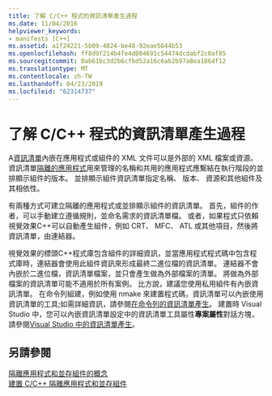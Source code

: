 ```yaml
---
title: 了解 C/C++ 程式的資訊清單產生過程
ms.date: 11/04/2016
helpviewer_keywords:
- manifests [C++]
ms.assetid: a1f24221-5b09-4824-be48-92eae5644b53
ms.openlocfilehash: ff8d9f214b4fe4d004691c54474dcdabf2c0af85
ms.sourcegitcommit: 0ab61bc3d2b6cfbd52a16c6ab2b97a8ea1864f12
ms.translationtype: MT
ms.contentlocale: zh-TW
ms.lasthandoff: 04/23/2019
ms.locfileid: "62314737"
---
```

# <a name="understanding-manifest-generation-for-cc-programs"></a>了解 C/C++ 程式的資訊清單產生過程

A[資訊清單](/windows/desktop/sbscs/manifests)內嵌在應用程式或組件的 XML 文件可以是外部的 XML 檔案或資源。 資訊清單[隔離的應用程式](/windows/desktop/SbsCs/isolated-applications)用來管理的名稱和共用的應用程式應繫結在執行階段的並排顯示組件的版本。 並排顯示組件資訊清單指定名稱、 版本、 資源和其他組件及其相依性。

有兩種方式可建立隔離的應用程式或並排顯示組件的資訊清單。 首先，組件的作者，可以手動建立遵循規則，並命名需求的資訊清單檔。 或者，如果程式只依賴視覺效果C++可以自動產生組件，例如 CRT、 MFC、 ATL 或其他項目，然後將資訊清單，由連結器。

視覺效果的標頭C++程式庫包含組件的詳細資訊，並當應用程式程式碼中包含程式庫時，連結器會使用此組件資訊來形成最終二進位檔的資訊清單。 連結器不會內嵌於二進位檔，資訊清單檔案，並只會產生做為外部檔案的清單。 將做為外部檔案的資訊清單可能不適用於所有案例。 比方說，建議您使用私用組件有內嵌資訊清單。 在命令列組建，例如使用 nmake 來建置程式碼，資訊清單可以內嵌使用資訊清單的工具;如需詳細資訊，請參閱[在命令列的資訊清單產生](manifest-generation-at-the-command-line.md)。 建置時 Visual Studio 中，您可以內嵌資訊清單設定中的資訊清單工具屬性**專案屬性**對話方塊，請參閱[Visual Studio 中的資訊清單產生](manifest-generation-in-visual-studio.md)。

## <a name="see-also"></a>另請參閱

[隔離應用程式和並存組件的概念](concepts-of-isolated-applications-and-side-by-side-assemblies.md)<br/>
[建置 C/C++ 隔離應用程式和並存組件](building-c-cpp-isolated-applications-and-side-by-side-assemblies.md)
